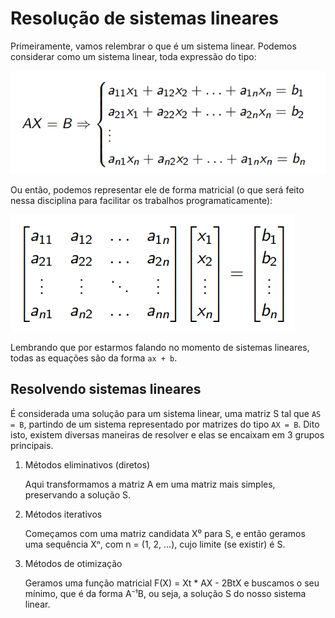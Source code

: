 # Resolução de sistemas lineares

Primeiramente, vamos relembrar o que é um sistema linear. Podemos considerar como um sistema linear, toda expressão do tipo:

![Sistema linear](./assets/system.png)

Ou então, podemos representar ele de forma matricial (o que será feito nessa disciplina para facilitar os trabalhos programaticamente):

![Sistema linear em forma de matriz](./assets/matrix_system.png)

Lembrando que por estarmos falando no momento de sistemas lineares, todas as equações são da forma `ax + b`.

## Resolvendo sistemas lineares

É considerada uma solução para um sistema linear, uma matriz S tal que `AS = B`, partindo de um sistema representado por matrizes do tipo `AX = B`. Dito isto, existem diversas maneiras de resolver e elas se encaixam em 3 grupos principais.

1. Métodos eliminativos (diretos)

    Aqui transformamos a matriz A em uma matriz mais simples, preservando a solução S.

2. Métodos iterativos

    Começamos com uma matriz candidata X⁰ para S, e então geramos uma sequência Xⁿ, com n = (1, 2, ...), cujo limite (se existir) é S.

3. Métodos de otimização

    Geramos uma função matricial F(X) = Xt * AX - 2BtX e buscamos o seu mínimo, que é da forma A⁻¹B, ou seja, a solução S do nosso sistema linear.
